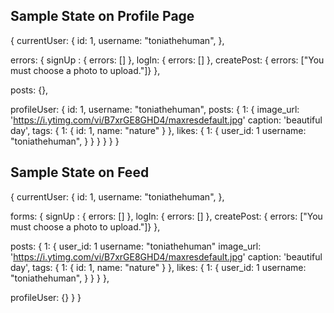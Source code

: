 ## Sample State on Profile Page ##
{
  currentUser: {
    id: 1,
    username: "toniathehuman",
  },

  errors: {
    signUp : { errors: [] },
    logIn: { errors: [] },
    createPost: { errors: ["You must choose a photo to upload."]}
  },

  posts: {},

  profileUser: {
    id: 1,
    username: "toniathehuman",
    posts: {
      1: {
        image_url: 'https://i.ytimg.com/vi/B7xrGE8GHD4/maxresdefault.jpg'
        caption: 'beautiful day',
        tags: {
          1: {
            id: 1,
            name: "nature"
          }
        },
        likes: {
          1: {
            user_id: 1
            username: "toniathehuman",
          }
        }
      }
    }
  }
}

## Sample State on Feed ##
{
  currentUser: {
    id: 1,
    username: "toniathehuman",
  },

  forms: {
    signUp : { errors: [] },
    logIn: { errors: [] },
    createPost: { errors: ["You must choose a photo to upload."]}
  },

  posts: {
    1: {
      user_id: 1
      username: "toniathehuman"
      image_url: 'https://i.ytimg.com/vi/B7xrGE8GHD4/maxresdefault.jpg'
      caption: 'beautiful day',
      tags: {
        1: {
          id: 1,
          name: "nature"
        }
      },
      likes: {
        1: {
          user_id: 1
          username: "toniathehuman",
        }
      }
    }
  },

  profileUser: {}
  }
}
